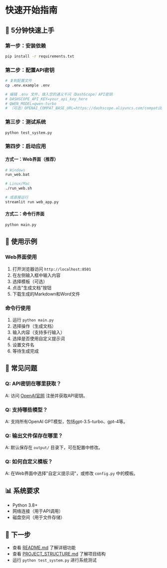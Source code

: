 # 快速开始指南

## 🚀 5分钟快速上手

### 第一步：安装依赖
```bash
pip install -r requirements.txt
```

### 第二步：配置API密钥
```bash
# 复制配置文件
cp .env.example .env

# 编辑 .env 文件，填入您的通义千问（DashScope）API密钥
# DASHSCOPE_API_KEY=your_api_key_here
# QWEN_MODEL=qwen-turbo
# （可选）OPENAI_COMPAT_BASE_URL=https://dashscope.aliyuncs.com/compatible-mode/v1
```

### 第三步：测试系统
```bash
python test_system.py
```

### 第四步：启动应用

#### 方式一：Web界面（推荐）
```bash
# Windows
run_web.bat

# Linux/Mac
./run_web.sh

# 或直接运行
streamlit run web_app.py
```

#### 方式二：命令行界面
```bash
python main.py
```

## 📝 使用示例

### Web界面使用
1. 打开浏览器访问 `http://localhost:8501`
2. 在左侧输入框中输入内容
3. 选择模板（可选）
4. 点击"生成文档"按钮
5. 下载生成的Markdown和Word文件

### 命令行使用
1. 运行 `python main.py`
2. 选择操作（生成文档）
3. 输入内容（支持多行输入）
4. 选择是否使用自定义提示词
5. 设置文件名
6. 等待生成完成

## 🔧 常见问题

### Q: API密钥在哪里获取？
A: 访问 [OpenAI官网](https://platform.openai.com/api-keys) 注册并获取API密钥。

### Q: 支持哪些模型？
A: 支持所有OpenAI GPT模型，包括gpt-3.5-turbo、gpt-4等。

### Q: 输出文件保存在哪里？
A: 默认保存在 `output/` 目录下，可在配置中修改。

### Q: 如何自定义模板？
A: 在Web界面中选择"自定义提示词"，或修改 `config.py` 中的模板。

## 📊 系统要求

- Python 3.8+
- 网络连接（用于API调用）
- 磁盘空间（用于文件存储）

## 🎯 下一步

- 查看 [README.md](README.md) 了解详细功能
- 查看 [PROJECT_STRUCTURE.md](PROJECT_STRUCTURE.md) 了解项目结构
- 运行 `python test_system.py` 进行系统测试
